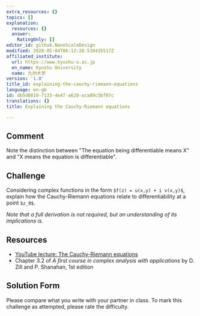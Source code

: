 ```yaml
---
extra_resources: {}
topics: []
explanation:
  resources: {}
  answer:
    RatingOnly: []
editor_id: github.NanoScaleDesign
modified: 2020-05-04T06:12:28.539435517Z
affiliated_institute:
  url: https://www.kyushu-u.ac.jp
  en_name: Kyushu University
  name: 九州大学
version: '1.0'
title_id: explaining-the-cauchy-riemann-equations
language: en-gb
id: db5d8810-7133-4e47-a620-aca09c5bf87c
translations: {}
title: Explaining the Cauchy-Riemann equations

---
```


## Comment
Note the distinction between "The equation being differentiable means X" and "X means the equation is differentiable".

## Challenge
Considering complex functions in the form `$f(z) = u(x,y) + i v(x,y)$`, explain how the Cauchy-Riemann equations relate to differentiability at a point `$z_0$`.

*Note that a full derivation is not required, but an understanding of its implications is.*

## Resources
- [YouTube lecture: The Cauchy-Riemann equations](https://www.youtube.com/watch?v=GvOzQXIbVts&list=PLi7yHjesblV0sSfZzWdSUXGO683n_nJdQ&index=12)
- Chapter 3.2 of *A first course in complex analysis with applications* by D. Zill and P. Shanahan, 1st edition


## Solution Form
Please compare what you write with your partner in class.
To mark this challenge as attempted, please rate the difficulty.